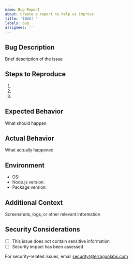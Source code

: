 ```yaml
---
name: Bug Report
about: Create a report to help us improve
title: '[BUG] '
labels: bug
assignees: ''
---
```


## Bug Description
Brief description of the issue

## Steps to Reproduce
1. 
2. 
3. 

## Expected Behavior
What should happen

## Actual Behavior
What actually happened

## Environment
- OS: 
- Node.js version: 
- Package version: 

## Additional Context
Screenshots, logs, or other relevant information

## Security Considerations
- [ ] This issue does not contain sensitive information
- [ ] Security impact has been assessed

For security-related issues, email security@terragonlabs.com